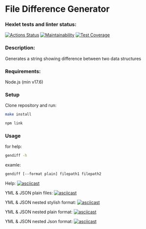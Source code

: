 # File Difference Generator

### Hexlet tests and linter status:

[![Actions Status](https://github.com/dashulyaalex/frontend-project-46/workflows/hexlet-check/badge.svg)](https://github.com/dashulyaalex/frontend-project-46/actions)
[![Maintainability](https://api.codeclimate.com/v1/badges/4cd88d8493d190d43a31/maintainability)](https://codeclimate.com/github/dashulyaalex/frontend-project-46/maintainability)
[![Test Coverage](https://api.codeclimate.com/v1/badges/4cd88d8493d190d43a31/test_coverage)](https://codeclimate.com/github/dashulyaalex/frontend-project-46/test_coverage)

### Description:

Generates a string showing difference between two data structures

### Requirements:

Node.js (min v17.6)

### Setup

Clone repository and run:

```bash
make install
```

```bash
npm link
```

### Usage

for help:

```bash
gendiff -h
```

examle:

```bash
gendiff [--format plain] filepath1 filepath2
```

Help:
[![asciicast](https://asciinema.org/a/iEfG7Ej5Z7YHliM6voKg1dumG.svg)](https://asciinema.org/a/iEfG7Ej5Z7YHliM6voKg1dumG)

YML & JSON plain files:
[![asciicast](https://asciinema.org/a/597TCksRzcvrZtojCXTDnEfh4.svg)](https://asciinema.org/a/597TCksRzcvrZtojCXTDnEfh4)

YML & JSON nested stylish format:
[![asciicast](https://asciinema.org/a/jASEjjCnM1VzK1CehQIxkOY9X.svg)](https://asciinema.org/a/jASEjjCnM1VzK1CehQIxkOY9X)

YML & JSON nested plain format:
[![asciicast](https://asciinema.org/a/1XcRRzyji24Ot05BciFk9lIEs.svg)](https://asciinema.org/a/1XcRRzyji24Ot05BciFk9lIEs)

YML & JSON nested Json format:
[![asciicast](https://asciinema.org/a/7sx7xUupi9Vt3JfKJTEXx25pN.svg)](https://asciinema.org/a/7sx7xUupi9Vt3JfKJTEXx25pN)
